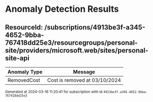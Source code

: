 # Anomaly Detection Results

## ResourceId: /subscriptions/4913be3f-a345-4652-9bba-767418dd25e3/resourcegroups/personal-site/providers/microsoft.web/sites/personal-site-api

| Anomaly Type | Message |
|---|---|
|RemovedCost| Cost is removed at 03/10/2024|


<sup>Generated at 2024-03-16 11:20:41 for subscription with id `4913be3f-a345-4652-9bba-767418dd25e3`</sup>
